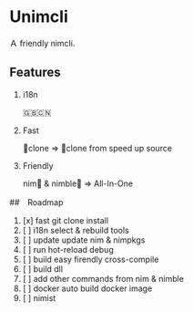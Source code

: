 # Unimcli

Ａ friendly nimcli.

## Features

1. i18n

   🇬🇧🇨🇳

2. Fast

   🐌clone => 🚀clone from speed up source

3. Friendly

   nim👑 & nimble👑 => All-In-One

##　Roadmap

1. [x] fast git clone install
2. [ ] i18n select & rebuild tools
3. [ ] update update nim & nimpkgs
4. [ ] run hot-reload debug 
5. [ ] build easy  firendly cross-compile
6. [ ] build dll
7. [ ] add other commands from nim & nimble
8. [ ] docker auto build docker image
9. [ ] nimist 

